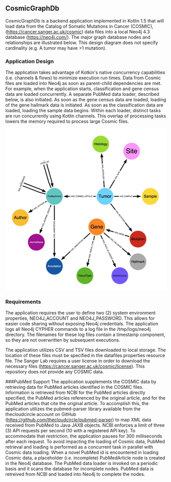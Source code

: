 ## CosmicGraphDb

CosmicGraphDb is a backend application implemented in Kotlin 1.5 that will
load data from the Catalog of Somatic Mutations in Cancer (COSMIC),
(https://cancer.sanger.ac.uk/cosmic) data files into a local Neo4j 4.3 database
(https://neo4j.com/). The major graph database nodes and relationships 
are illustrated below. This 
design diagram does not specify cardinality (e.g. A tumor may have >1 mutation).

### Application Design

The application takes advantage of Kotkin's native concurrency capabilities (i.e. channels & flows)
to minimize execution run times. Data from Cosmic files are loaded into Neo4j as soon as parent-child
dependencies are met. For example, when the application starts, classification and gene census data are 
loaded concurrently. A separate PubMed data loader, described below, is also initiated. As soon as the
gene census data are loaded, loading of the gene hallmark data is initiated. As soon as the classification data
are loaded, loading the sample data begins.  Within each loader, distinct tasks are run concurrently using
Kotlin channels. This overlap of processing tasks lowers the memory required to process large Cosmic files.

![](DatabaseDesign.jpg)
### Requirements
The application requires the user to define two (2) system environment properties,
NEO4J_ACCOUNT and NEO4J_PASSWORD. This allows for easier code sharing without
exposing Neo4j credentials. The application logs all Neo4j CYPHER commands to a log
file in the /tmp/logs/neo4j directory. The filenames for these log files contain
a timestamp component, so they are not overwritten by subsequent executions.

The application utilizes CSV and TSV files downloaded to local storage. The location
of these files must be specified in the datafiles.properties resource file. The 
Sanger Lab requires a user license in order to download the necessary files
(https://cancer.sanger.ac.uk/cosmic/license). This repository does not provide any
COSMIC data. 

###PubMed Support
The application supplements the COSMIC data by retrieving data for PubMed articles
identified in the COSMIC files. Information is retrieved from NCBI
for the PubMed articles 
directly specified, the PubMed articles referenced by the original article, and for
the PubMed articles that cite the original article.
To accomplish this, the application utilizes the pubmed-parser library available 
from the thecloudcircle
account on GitHub (https://github.com/thecloudcircle/pubmed-parser) to map XML data
received from PubMed to Java JAXB objects.
NCBI enforces a limit of three (3) API requests per second
(10 with a registered API key). To accommodate that restriction,
the application pauses for 300 milliseconds after
each request.
To avoid impacting the loading of Cosmic data, PubMed retrieval and loading is performed as a concurrent
task in parallel with Cosmic data loading.
When a novel PubMed id is encountered in loading Cosmic data, a placeholder (i.e. incomplete) PubMedArticle
node is created in the Neo4j database.
The PubMed data loader is invoked on a periodic basis and it scans the database for incomplete nodes.
PubMed data is retreived from NCBI and loaded into Neo4j to complete the nodes.
